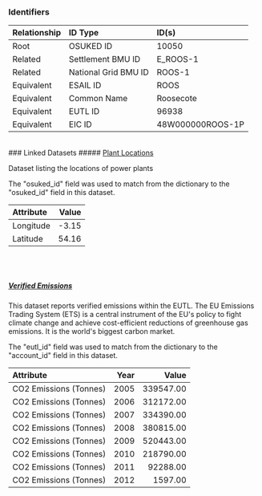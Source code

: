 ### Identifiers

| Relationship   | ID Type              | ID(s)            |
|:---------------|:---------------------|:-----------------|
| Root           | OSUKED ID            | 10050            |
| Related        | Settlement BMU ID    | E_ROOS-1         |
| Related        | National Grid BMU ID | ROOS-1           |
| Equivalent     | ESAIL ID             | ROOS             |
| Equivalent     | Common Name          | Roosecote        |
| Equivalent     | EUTL ID              | 96938            |
| Equivalent     | EIC ID               | 48W000000ROOS-1P |

<br>
### Linked Datasets
##### <a href="https://raw.githubusercontent.com/OSUKED/Dictionary-Datasets/main/datasets/plant-locations/datapackage.json">Plant Locations</a>

Dataset listing the locations of power plants

The "osuked_id" field was used to match from the dictionary to the "osuked_id" field in this dataset.

| Attribute   |   Value |
|:------------|--------:|
| Longitude   |   -3.15 |
| Latitude    |   54.16 |

<br><br>
##### <a href="https://raw.githubusercontent.com/OSUKED/Dictionary-Datasets/main/datasets/verified-emissions/datapackage.json">Verified Emissions</a>

This dataset reports verified emissions within the EUTL. The EU Emissions Trading System (ETS) is a central instrument of the EU's policy to fight climate change and achieve cost-efficient reductions of greenhouse gas emissions. It is the world's biggest carbon market.

The "eutl_id" field was used to match from the dictionary to the "account_id" field in this dataset.

| Attribute              |   Year |     Value |
|:-----------------------|-------:|----------:|
| CO2 Emissions (Tonnes) |   2005 | 339547.00 |
| CO2 Emissions (Tonnes) |   2006 | 312172.00 |
| CO2 Emissions (Tonnes) |   2007 | 334390.00 |
| CO2 Emissions (Tonnes) |   2008 | 380815.00 |
| CO2 Emissions (Tonnes) |   2009 | 520443.00 |
| CO2 Emissions (Tonnes) |   2010 | 218790.00 |
| CO2 Emissions (Tonnes) |   2011 |  92288.00 |
| CO2 Emissions (Tonnes) |   2012 |   1597.00 |
